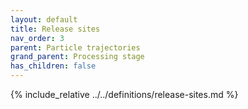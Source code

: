 ```yaml
---
layout: default
title: Release sites
nav_order: 3
parent: Particle trajectories
grand_parent: Processing stage
has_children: false
---
```

{% include_relative ../../definitions/release-sites.md %}